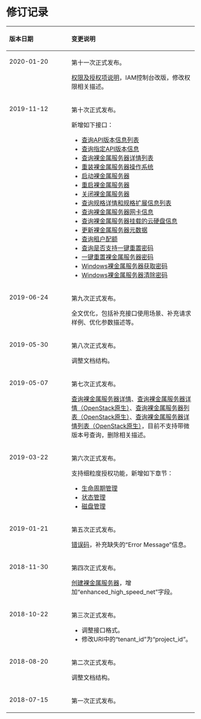 # 修订记录<a name="ZH-CN_TOPIC_0053158704"></a>

<a name="table3604122201716"></a>
<table><thead align="left"><tr id="row96069220178"><th class="cellrowborder" valign="top" width="33%" id="mcps1.1.3.1.1"><p id="p146071022171711"><a name="p146071022171711"></a><a name="p146071022171711"></a>版本日期</p>
</th>
<th class="cellrowborder" valign="top" width="67%" id="mcps1.1.3.1.2"><p id="p156082229170"><a name="p156082229170"></a><a name="p156082229170"></a>变更说明</p>
</th>
</tr>
</thead>
<tbody><tr id="row81876261618"><td class="cellrowborder" valign="top" width="33%" headers="mcps1.1.3.1.1 "><p id="p12187142614612"><a name="p12187142614612"></a><a name="p12187142614612"></a>2020-01-20</p>
</td>
<td class="cellrowborder" valign="top" width="67%" headers="mcps1.1.3.1.2 "><p id="p618722619620"><a name="p618722619620"></a><a name="p618722619620"></a>第十一次正式发布。</p>
<p id="p853484616611"><a name="p853484616611"></a><a name="p853484616611"></a><a href="权限及授权项说明.md">权限及授权项说明</a>，IAM控制台改版，修改权限相关描述。</p>
</td>
</tr>
<tr id="row1590914610475"><td class="cellrowborder" valign="top" width="33%" headers="mcps1.1.3.1.1 "><p id="p189101644717"><a name="p189101644717"></a><a name="p189101644717"></a>2019-11-12</p>
</td>
<td class="cellrowborder" valign="top" width="67%" headers="mcps1.1.3.1.2 "><p id="p199101619476"><a name="p199101619476"></a><a name="p199101619476"></a>第十次正式发布。</p>
<p id="p43580232475"><a name="p43580232475"></a><a name="p43580232475"></a>新增如下接口：</p>
<a name="ul1018613912475"></a><a name="ul1018613912475"></a><ul id="ul1018613912475"><li><a href="查询API版本信息列表.md">查询API版本信息列表</a></li><li><a href="查询指定API版本信息.md">查询指定API版本信息</a></li><li><a href="查询裸金属服务器详情列表.md">查询裸金属服务器详情列表</a></li><li><a href="重装裸金属服务器操作系统.md">重装裸金属服务器操作系统</a></li><li><a href="启动裸金属服务器.md">启动裸金属服务器</a></li><li><a href="重启裸金属服务器.md">重启裸金属服务器</a></li><li><a href="关闭裸金属服务器.md">关闭裸金属服务器</a></li><li><a href="查询规格详情和规格扩展信息列表.md">查询规格详情和规格扩展信息列表</a></li><li><a href="查询裸金属服务器网卡信息.md">查询裸金属服务器网卡信息</a></li><li><a href="查询裸金属服务器挂载的云硬盘信息.md">查询裸金属服务器挂载的云硬盘信息</a></li><li><a href="更新裸金属服务器元数据.md">更新裸金属服务器元数据</a></li><li><a href="查询租户配额.md">查询租户配额</a></li><li><a href="查询是否支持一键重置密码.md">查询是否支持一键重置密码</a></li><li><a href="一键重置裸金属服务器密码.md">一键重置裸金属服务器密码</a></li><li><a href="Windows裸金属服务器获取密码.md">Windows裸金属服务器获取密码</a></li><li><a href="Windows裸金属服务器清除密码.md">Windows裸金属服务器清除密码</a></li></ul>
</td>
</tr>
<tr id="row1534757112616"><td class="cellrowborder" valign="top" width="33%" headers="mcps1.1.3.1.1 "><p id="p13487718264"><a name="p13487718264"></a><a name="p13487718264"></a>2019-06-24</p>
</td>
<td class="cellrowborder" valign="top" width="67%" headers="mcps1.1.3.1.2 "><p id="p834977132617"><a name="p834977132617"></a><a name="p834977132617"></a>第九次正式发布。</p>
<p id="p3883162613266"><a name="p3883162613266"></a><a name="p3883162613266"></a>全文优化，包括补充接口使用场景、补充请求样例、优化参数描述等。</p>
</td>
</tr>
<tr id="row10710539174215"><td class="cellrowborder" valign="top" width="33%" headers="mcps1.1.3.1.1 "><p id="p1571103912423"><a name="p1571103912423"></a><a name="p1571103912423"></a>2019-05-30</p>
</td>
<td class="cellrowborder" valign="top" width="67%" headers="mcps1.1.3.1.2 "><p id="p137119396421"><a name="p137119396421"></a><a name="p137119396421"></a>第八次正式发布。</p>
<p id="p1963110293011"><a name="p1963110293011"></a><a name="p1963110293011"></a>调整文档结构。</p>
</td>
</tr>
<tr id="row179375815119"><td class="cellrowborder" valign="top" width="33%" headers="mcps1.1.3.1.1 "><p id="p209419587115"><a name="p209419587115"></a><a name="p209419587115"></a>2019-05-07</p>
</td>
<td class="cellrowborder" valign="top" width="67%" headers="mcps1.1.3.1.2 "><p id="p1394185871113"><a name="p1394185871113"></a><a name="p1394185871113"></a>第七次正式发布。</p>
<p id="p994161313125"><a name="p994161313125"></a><a name="p994161313125"></a><a href="查询裸金属服务器详情.md">查询裸金属服务器详情</a>、<a href="查询裸金属服务器详情（OpenStack原生）.md">查询裸金属服务器详情（OpenStack原生）</a>、<a href="查询裸金属服务器列表（OpenStack原生）.md">查询裸金属服务器列表（OpenStack原生）</a>、<a href="查询裸金属服务器详情列表（OpenStack原生）.md">查询裸金属服务器详情列表（OpenStack原生）</a>，目前不支持带微版本号查询，删除相关描述。</p>
</td>
</tr>
<tr id="row1966813332003"><td class="cellrowborder" valign="top" width="33%" headers="mcps1.1.3.1.1 "><p id="p13669833407"><a name="p13669833407"></a><a name="p13669833407"></a>2019-03-22</p>
</td>
<td class="cellrowborder" valign="top" width="67%" headers="mcps1.1.3.1.2 "><p id="p116693331203"><a name="p116693331203"></a><a name="p116693331203"></a>第六次正式发布。</p>
<p id="p933812461506"><a name="p933812461506"></a><a name="p933812461506"></a>支持细粒度授权功能，新增如下章节：</p>
<a name="ul928764020460"></a><a name="ul928764020460"></a><ul id="ul928764020460"><li><a href="生命周期管理.md">生命周期管理</a></li><li><a href="状态管理.md">状态管理</a></li><li><a href="磁盘管理.md">磁盘管理</a></li></ul>
</td>
</tr>
<tr id="row3650125845511"><td class="cellrowborder" valign="top" width="33%" headers="mcps1.1.3.1.1 "><p id="p11651165865519"><a name="p11651165865519"></a><a name="p11651165865519"></a>2019-01-21</p>
</td>
<td class="cellrowborder" valign="top" width="67%" headers="mcps1.1.3.1.2 "><p id="p1565117583551"><a name="p1565117583551"></a><a name="p1565117583551"></a>第五次正式发布。</p>
<p id="p810742025619"><a name="p810742025619"></a><a name="p810742025619"></a><a href="错误码.md">错误码</a>，补充缺失的“Error Message”信息。</p>
</td>
</tr>
<tr id="row1168713824417"><td class="cellrowborder" valign="top" width="33%" headers="mcps1.1.3.1.1 "><p id="p6689638114410"><a name="p6689638114410"></a><a name="p6689638114410"></a>2018-11-30</p>
</td>
<td class="cellrowborder" valign="top" width="67%" headers="mcps1.1.3.1.2 "><p id="p168963854413"><a name="p168963854413"></a><a name="p168963854413"></a>第四次正式发布。</p>
<p id="p1885665174518"><a name="p1885665174518"></a><a name="p1885665174518"></a><a href="创建裸金属服务器.md">创建裸金属服务器</a>，增加“enhanced_high_speed_net”字段。</p>
</td>
</tr>
<tr id="row6401350154414"><td class="cellrowborder" valign="top" width="33%" headers="mcps1.1.3.1.1 "><p id="p9558142003110"><a name="p9558142003110"></a><a name="p9558142003110"></a>2018-10-22</p>
</td>
<td class="cellrowborder" valign="top" width="67%" headers="mcps1.1.3.1.2 "><p id="p1040245024417"><a name="p1040245024417"></a><a name="p1040245024417"></a>第三次正式发布。</p>
<a name="ul77079228911"></a><a name="ul77079228911"></a><ul id="ul77079228911"><li>调整接口格式。</li><li>修改URI中的“tenant_id”为“project_id”。</li></ul>
</td>
</tr>
<tr id="row473615148171"><td class="cellrowborder" valign="top" width="33%" headers="mcps1.1.3.1.1 "><p id="p155521920163116"><a name="p155521920163116"></a><a name="p155521920163116"></a>2018-08-20</p>
</td>
<td class="cellrowborder" valign="top" width="67%" headers="mcps1.1.3.1.2 "><p id="p11738121412174"><a name="p11738121412174"></a><a name="p11738121412174"></a>第二次正式发布。</p>
<p id="p188753774518"><a name="p188753774518"></a><a name="p188753774518"></a>调整文档结构。</p>
</td>
</tr>
<tr id="row1961822216179"><td class="cellrowborder" valign="top" width="33%" headers="mcps1.1.3.1.1 "><p id="p1555015201314"><a name="p1555015201314"></a><a name="p1555015201314"></a>2018-07-15</p>
</td>
<td class="cellrowborder" valign="top" width="67%" headers="mcps1.1.3.1.2 "><p id="p3619922111720"><a name="p3619922111720"></a><a name="p3619922111720"></a>第一次正式发布。</p>
</td>
</tr>
</tbody>
</table>

